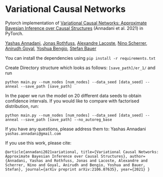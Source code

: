 # Variational Causal Networks
 Pytorch implementation of [Variational Causal Networks: Approximate Bayesian Inference over Causal Structures](https://arxiv.org/abs/2106.07635) (Annadani et al. 2021) in PyTorch.
 
[Yashas Annadani](https://yashasannadani.com), [Jonas Rothfuss](https://las.inf.ethz.ch/people/jonas-rothfuss), [Alexandre Lacoste](https://ca.linkedin.com/in/alexandre-lacoste-4032465), [Nino Scherrer](https://ch.linkedin.com/in/ninoscherrer), [Anirudh Goyal](https://anirudh9119.github.io/), [Yoshua Bengio](https://mila.quebec/en/yoshua-bengio/), [Stefan Bauer](https://www.is.mpg.de/~sbauer)
 
 
You can install the dependencies using 
`pip install -r requirements.txt
`

Create Directory structure which looks as follows: `[save_path]/er_1/`
and run

`python main.py --num_nodes [num_nodes] --data_seed [data_seed] --anneal --save_path [save_path]
`

In the paper we run the model on 20 different data seeds to obtain confidence intervals. If you would like to compare with factorised distribution, run:

`python main.py --num_nodes [num_nodes] --data_seed [data_seed] --anneal --save_path [save_path] --no_autoreg_base
`

If you have any questions, please address them to: Yashas Annadani `yashas.annadani@gmail.com`

If you use this work, please cite:


`
		@article{annadani2021variational,
  		title={Variational Causal Networks: Approximate Bayesian Inference over Causal Structures},
  		author={Annadani, Yashas and Rothfuss, Jonas and Lacoste, Alexandre and Scherrer, Nino and Goyal, Anirudh and Bengio, Yoshua and Bauer, Stefan},
  		journal={arXiv preprint arXiv:2106.07635},
  		year={2021}
		}
`